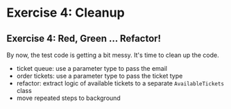 # Exercise 4: Cleanup

## Exercise 4: Red, Green ... Refactor!

By now, the test code is getting a bit messy. It's time to clean up the code. 

- ticket queue: use a parameter type to pass the email
- order tickets: use a parameter type to pass the ticket type
- refactor: extract logic of available tickets to a separate `AvailableTickets` class
- move repeated steps to background
